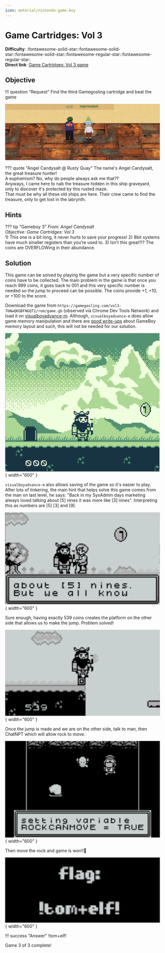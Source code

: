 ```yaml
---
icon: material/nintendo-game-boy
---
```


# Game Cartridges: Vol 3

**Difficulty**: :fontawesome-solid-star::fontawesome-solid-star::fontawesome-solid-star::fontawesome-regular-star::fontawesome-regular-star:<br/>
**Direct link**: [Game Cartridges: Vol 3 game](https://gamegosling.com/vol3-7bNwQKGBFNGQT1/index.html?&challenge=gameboy3&username=rack3t&id=d3c1781d-f73c-4ac2-bea2-cf9dda4344c3&area=pi-driftbitgrotto&location=13,20&tokens=&dna=ATATATTAATATATATATATATATATATATATCGATATGCATATATATATATGCATATATATATATATATATATATTAGCATATATATATATATGCATATATATATATGCATATATATTA)

## Objective

!!! question "Request"
    Find the third Gamegosling cartridge and beat the game


![Angel Candysalt](../img/objectives/o13/AngelCandysalt.jpg)

??? quote "Angel Candysalt @ Rusty Quay"
    The name's Angel Candysalt, the great treasure hunter!<br/>
    A euphemism? No, why do people always ask me that??<br/>
    Anyways, I came here to nab the treasure hidden in this ship graveyard, only to discover it's protected by this rusted maze.<br/>
    That must be why all these old ships are here. Their crew came to find the treasure, only to get lost in the labrynth.



## Hints
??? tip "Gameboy 3"
    <i>From: Angel Candysalt</br>
    Objective: Game Cartridges: Vol 3</i><br/>
    1) This one is a bit long, it never hurts to save your progress! 2) 8bit systems have much smaller registers than you’re used to. 3) Isn’t this great?!? The coins are OVERFLOWing in their abundance.


## Solution
This game can be solved by playing the game but a very specific number of coins have to be collected. The main problem in the game is that once you reach 999 coins, it goes back to 001 and this very specific 
number is needed so the jump to proceed can be possible. The coins provide +1, +10, or +100 to the score.

Download the game from `https://gamegosling.com/vol3-7bNwQKGBFNGQT1/rom/game.gb` (observed via Chrome Dev Tools Network) and load it on [visualboyadvance-m](https://github.com/visualboyadvance-m/visualboyadvance-m).
Although, `visualboyadvance-m` does allow game memory manipulation and there are [good write-ups](http://gameboy.mongenel.com/dmg/asmmemmap.html) about GameBoy memory layout and such, this will 
not be needed for our solution.

![The Game](../img/objectives/o13/game.jpg){ width="600" }

`visualboyadvance-m` also allows saving of the game so it's easier to play.
After lots of tinkering, the main hint that helps solve this game comes from the man on last level, he says:
"Back in my SysAdmin days marketing always loved talking about [5] nines it was more like [3] nines". Interpreting this as 
numbers are [5] [3] and [9]. 

![The Talk](../img/objectives/o13/talk.jpg){ width="600" }

Sure enough, having exactly 539 coins creates the platform on the other side that allows us to make the jump. Problem solved!

![The Jump](../img/objectives/o13/jump.jpg){ width="600" }

Once the jump is made and we are on the other side, talk to man, then ChatNPT which will allow rock to move.

![Rock Can Move](../img/objectives/o13/rockcanmove.jpg){ width="600" }

Then move the rock and game is won!!🫡

![The Win](../img/objectives/o13/win.jpg){ width="600" }


!!! success "Answer"
    !tom+elf!


Game 3 of 3 complete!